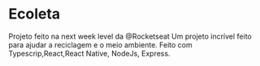 # Ecoleta
Projeto feito na next week level da @Rocketseat
Um projeto incrível feito para ajudar a reciclagem e o meio ambiente. Feito com Typescrip,React,React Native, NodeJs, Express.
